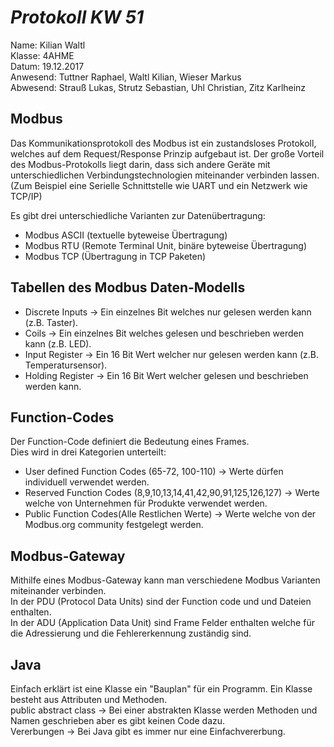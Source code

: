 # *Protokoll KW 51*

  Name: Kilian Waltl  
  Klasse: 4AHME   
  Datum: 19.12.2017   
  Anwesend: Tuttner Raphael, Waltl Kilian, Wieser Markus    
  Abwesend: Strauß Lukas, Strutz Sebastian, Uhl Christian, Zitz Karlheinz
  
  ## **Modbus**
  
  Das Kommunikationsprotokoll des Modbus ist ein zustandsloses Protokoll, welches auf dem Request/Response Prinzip aufgebaut ist.
  Der große Vorteil des Modbus-Protokolls liegt darin, dass sich andere Geräte mit unterschiedlichen Verbindungstechnologien miteinander verbinden lassen. (Zum Beispiel eine Serielle Schnittstelle wie UART und ein Netzwerk wie TCP/IP)

Es gibt drei unterschiedliche Varianten zur Datenübertragung:

* Modbus ASCII   (textuelle byteweise Übertragung)     
* Modbus RTU     (Remote Terminal Unit, binäre byteweise Übertragung)      
* Modbus TCP     (Übertragung in TCP Paketen)   

## **Tabellen des Modbus Daten-Modells**

* Discrete Inputs  -> Ein einzelnes Bit welches nur gelesen werden kann (z.B. Taster).    
* Coils            -> Ein einzelnes Bit welches gelesen und beschrieben werden kann (z.B. LED).     
* Input Register   -> Ein 16 Bit Wert welcher nur gelesen werden kann (z.B. Temperatursensor).    
* Holding Register -> Ein 16 Bit Wert welcher gelesen und beschrieben werden kann.    

## **Function-Codes**

Der Function-Code definiert die Bedeutung eines Frames.   
Dies wird in drei Kategorien unterteilt:

* User defined Function Codes (65-72, 100-110)                    -> Werte dürfen individuell verwendet werden.    
* Reserved Function Codes (8,9,10,13,14,41,42,90,91,125,126,127)  -> Werte welche von Unternehmen für Produkte verwendet werden.    
* Public Function Codes(Alle Restlichen Werte)                    -> Werte welche von der Modbus.org community festgelegt werden.   

## **Modbus-Gateway**

Mithilfe eines Modbus-Gateway kann man verschiedene Modbus Varianten miteinander verbinden.   
In der PDU (Protocol Data Units) sind der Function code und und Dateien enthalten.    
In der ADU (Application Data Unit) sind Frame Felder enthalten welche für die Adressierung und die Fehlererkennung zuständig sind.

## Java

Einfach erklärt ist eine Klasse ein "Bauplan" für ein Programm. Ein Klasse besteht aus Attributen und Methoden.   
public abstract class -> Bei einer abstrakten Klasse werden Methoden und Namen geschrieben aber es gibt keinen Code dazu.   
Vererbungen -> Bei Java gibt es immer nur eine Einfachvererbung. 



